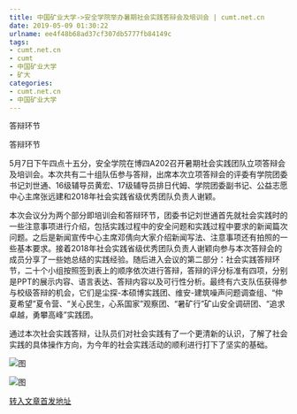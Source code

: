 ```yaml
---
title: 中国矿业大学->安全学院举办暑期社会实践答辩会及培训会 | cumt.net.cn
date: 2019-05-09 01:30:22
urlname: ee4f48b68ad37cf307db5777fb84149c
tags: 
- cumt.net.cn
- cumt
- 中国矿业大学
- 矿大
categories:
- cumt.net.cn
- 中国矿业大学
---
```



答辩环节

答辩环节

5月7日下午四点十五分，安全学院在博四A202召开暑期社会实践团队立项答辩会及培训会。本次共有二十组队伍参与答辩，出席本次立项答辩会的评委有学院团委书记刘世通、16级辅导员黄宏、17级辅导员排日代姆、学院团委副书记、公益志愿中心主席张远建和2018年社会实践省级优秀团队负责人谢颖。

本次会议分为两个部分即培训会和答辩环节，团委书记刘世通首先就社会实践时的一些注意事项进行介绍，包括实践过程中的安全问题和实践过程中要求的新闻篇次问题。之后是新闻宣传中心主席邓倩向大家介绍新闻写法、注意事项还有拍照的一些基本要求。接着2018年社会实践省级优秀团队负责人谢颖向参与本次答辩会的成员分享了一些她总结的实践经验。随后进入会议的第二部分：社会实践答辩环节，二十个小组按照签到表上的顺序依次进行答辩，答辩的评分标准有四项，分别是PPT的展示内容、语言表达、答辩内容以及可行性分析。最终有六支队伍获得参与校级答辩的机会，它们是尘探-本硕博实践团、维安-建筑噪声问题调查组、“仲夏希望”夏令营、“关心民生，心系国家”观察团、“暑矿行”矿山安全调研团、“追求卓越，勇攀高峰”实践团。

通过本次社会实践答辩，让队员们对社会实践有了一个更清新的认识，了解了社会实践的具体操作方向，为今年的社会实践活动的顺利进行打下了坚实的基础。



![图](http://xwzx.cumt.edu.cn/_upload/article/images/09/95/2ee114b141e99a9458cca6f5ca37/69b9f584-481d-4a21-9c90-8f875834d877.jpg)

![图](http://xwzx.cumt.edu.cn/_upload/article/images/09/95/2ee114b141e99a9458cca6f5ca37/8fa9c820-33be-448d-9b40-0239af099e90.jpg)

[转入文章首发地址](http://xwzx.cumt.edu.cn/fe/96/c523a523926/page.htm)